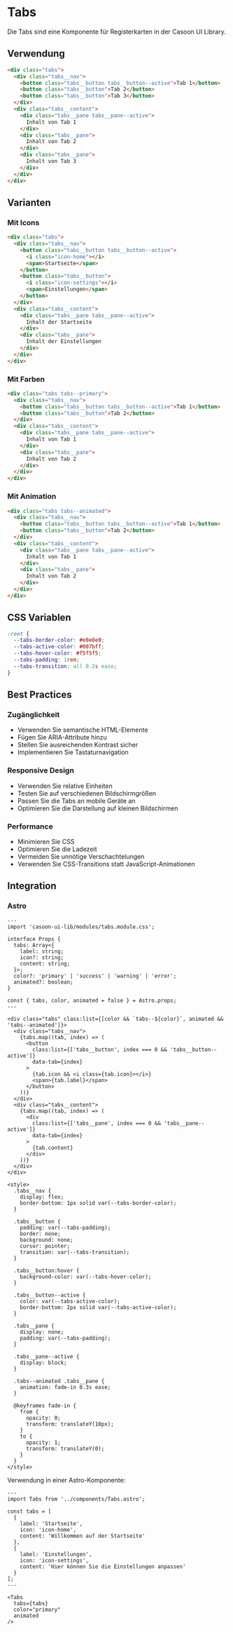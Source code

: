 # Tabs

Die Tabs sind eine Komponente für Registerkarten in der Casoon UI Library.

## Verwendung

```html
<div class="tabs">
  <div class="tabs__nav">
    <button class="tabs__button tabs__button--active">Tab 1</button>
    <button class="tabs__button">Tab 2</button>
    <button class="tabs__button">Tab 3</button>
  </div>
  <div class="tabs__content">
    <div class="tabs__pane tabs__pane--active">
      Inhalt von Tab 1
    </div>
    <div class="tabs__pane">
      Inhalt von Tab 2
    </div>
    <div class="tabs__pane">
      Inhalt von Tab 3
    </div>
  </div>
</div>
```

## Varianten

### Mit Icons

```html
<div class="tabs">
  <div class="tabs__nav">
    <button class="tabs__button tabs__button--active">
      <i class="icon-home"></i>
      <span>Startseite</span>
    </button>
    <button class="tabs__button">
      <i class="icon-settings"></i>
      <span>Einstellungen</span>
    </button>
  </div>
  <div class="tabs__content">
    <div class="tabs__pane tabs__pane--active">
      Inhalt der Startseite
    </div>
    <div class="tabs__pane">
      Inhalt der Einstellungen
    </div>
  </div>
</div>
```

### Mit Farben

```html
<div class="tabs tabs--primary">
  <div class="tabs__nav">
    <button class="tabs__button tabs__button--active">Tab 1</button>
    <button class="tabs__button">Tab 2</button>
  </div>
  <div class="tabs__content">
    <div class="tabs__pane tabs__pane--active">
      Inhalt von Tab 1
    </div>
    <div class="tabs__pane">
      Inhalt von Tab 2
    </div>
  </div>
</div>
```

### Mit Animation

```html
<div class="tabs tabs--animated">
  <div class="tabs__nav">
    <button class="tabs__button tabs__button--active">Tab 1</button>
    <button class="tabs__button">Tab 2</button>
  </div>
  <div class="tabs__content">
    <div class="tabs__pane tabs__pane--active">
      Inhalt von Tab 1
    </div>
    <div class="tabs__pane">
      Inhalt von Tab 2
    </div>
  </div>
</div>
```

## CSS Variablen

```css
:root {
  --tabs-border-color: #e0e0e0;
  --tabs-active-color: #007bff;
  --tabs-hover-color: #f5f5f5;
  --tabs-padding: 1rem;
  --tabs-transition: all 0.2s ease;
}
```

## Best Practices

### Zugänglichkeit

- Verwenden Sie semantische HTML-Elemente
- Fügen Sie ARIA-Attribute hinzu
- Stellen Sie ausreichenden Kontrast sicher
- Implementieren Sie Tastaturnavigation

### Responsive Design

- Verwenden Sie relative Einheiten
- Testen Sie auf verschiedenen Bildschirmgrößen
- Passen Sie die Tabs an mobile Geräte an
- Optimieren Sie die Darstellung auf kleinen Bildschirmen

### Performance

- Minimieren Sie CSS
- Optimieren Sie die Ladezeit
- Vermeiden Sie unnötige Verschachtelungen
- Verwenden Sie CSS-Transitions statt JavaScript-Animationen

## Integration

### Astro

```astro
---
import 'casoon-ui-lib/modules/tabs.module.css';

interface Props {
  tabs: Array<{
    label: string;
    icon?: string;
    content: string;
  }>;
  color?: 'primary' | 'success' | 'warning' | 'error';
  animated?: boolean;
}

const { tabs, color, animated = false } = Astro.props;
---

<div class="tabs" class:list={[color && `tabs--${color}`, animated && 'tabs--animated']}>
  <div class="tabs__nav">
    {tabs.map((tab, index) => (
      <button
        class:list={['tabs__button', index === 0 && 'tabs__button--active']}
        data-tab={index}
      >
        {tab.icon && <i class={tab.icon}></i>}
        <span>{tab.label}</span>
      </button>
    ))}
  </div>
  <div class="tabs__content">
    {tabs.map((tab, index) => (
      <div
        class:list={['tabs__pane', index === 0 && 'tabs__pane--active']}
        data-tab={index}
      >
        {tab.content}
      </div>
    ))}
  </div>
</div>

<style>
  .tabs__nav {
    display: flex;
    border-bottom: 1px solid var(--tabs-border-color);
  }
  
  .tabs__button {
    padding: var(--tabs-padding);
    border: none;
    background: none;
    cursor: pointer;
    transition: var(--tabs-transition);
  }
  
  .tabs__button:hover {
    background-color: var(--tabs-hover-color);
  }
  
  .tabs__button--active {
    color: var(--tabs-active-color);
    border-bottom: 2px solid var(--tabs-active-color);
  }
  
  .tabs__pane {
    display: none;
    padding: var(--tabs-padding);
  }
  
  .tabs__pane--active {
    display: block;
  }
  
  .tabs--animated .tabs__pane {
    animation: fade-in 0.3s ease;
  }
  
  @keyframes fade-in {
    from {
      opacity: 0;
      transform: translateY(10px);
    }
    to {
      opacity: 1;
      transform: translateY(0);
    }
  }
</style>
```

Verwendung in einer Astro-Komponente:

```astro
---
import Tabs from '../components/Tabs.astro';

const tabs = [
  {
    label: 'Startseite',
    icon: 'icon-home',
    content: 'Willkommen auf der Startseite'
  },
  {
    label: 'Einstellungen',
    icon: 'icon-settings',
    content: 'Hier können Sie die Einstellungen anpassen'
  }
];
---

<Tabs
  tabs={tabs}
  color="primary"
  animated
/> 